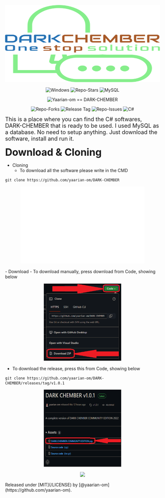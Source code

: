 <!-- Logo -->
<img src="https://raw.githubusercontent.com/yaarian-om/SERVER/361210f7b1c45fc6066e7d73655d1ffe634c38a7/1010110010/DARK%20CHEMBER/DARK-CHEMBER.svg" alt="DARK-CHEMBER" width="100%" height="250"/>
<!-- Badges => Clone_Count, Platform=windows, Language, Stars, DataBase  -->
<p align="center">
    <img src="https://img.shields.io/badge/Windows-0078D6?style=for-the-badge&logo=windows&logoColor=white"alt="Windows"/> <img src="https://img.shields.io/github/stars/yaarian-om/DARK-CHEMBER?style=social" alt="Repo-Stars"/> <img src="https://img.shields.io/badge/mysql-%2300f.svg?style=for-the-badge&logo=mysql&logoColor=white" alt="MySQL"/> 
</p>
<!-- Badges => Yaarian-OM|Repo-Name  -->
<p align="center">
    <img src="https://img.shields.io/static/v1?label=yaarian-om&message=DARK-CHEMBER&color=black&logo=github&style=for-the-badge" alt="Yaarian-om == DARK-CHEMBER"/>
</p>
 <!-- Badges => Forks, Tags, Issues, Language -->
<p align="center">
    <img src="https://img.shields.io/github/forks/yaarian-om/DARK-CHEMBER?style=social" alt="Repo-Forks"/>
    <img src="https://img.shields.io/github/tag/yaarian-om/DARK-CHEMBER?include_prereleases=&sort=semver&color=black"alt="Release Tag"/>
    <img src="https://img.shields.io/github/issues/yaarian-om/DARK-CHEMBER" alt="Repo-Issues"/>
    <img src="https://img.shields.io/badge/c%23-%23239120.svg?style=for-the-badge&logo=c-sharp&logoColor=white&color=black" alt="C#"/>
</p>
<!-- Short Description -->
<p>
    <font size="+1">
        This is a place where you can find the C# softwares, DARK-CHEMBER that is ready to be used. I used MySQL as a database. No need to setup anything. Just download the software, install and run it.
    </font>
</p>
<!-- Download & Cloning TITLE -->
<p>
    <font size="+3">
        <b>Download & Cloning</b> <br/>
    </font>
</p>

- Cloning
   - To download all the software please write in the CMD

```dotnetcli
git clone https://github.com/yaarian-om/DARK-CHEMBER
```
<p align="center">
    <img src="https://raw.githubusercontent.com/yaarian-om/SERVER/98349c13edcc83b9ecff948e8f6b0d7be7213d0c/1010110010/DARK%20CHEMBER/DARK-CHEMBER%20Cloning.svg" alt="SOFTO-VERSUM Clone" width="80%" height="250" alt="Clone Result"/>
</p>
<!-- Download -->
- Download
  -  To download manually, press download from Code, showing below
<p align="center">
    <img src="https://raw.githubusercontent.com/yaarian-om/SERVER/main/1010110010/DARK%20CHEMBER/DARK-CHEMBER%20Download.png" alt="DARK-CHEMBER Manual Download" width="50%" height="250"/>
</p>

  -  To download the release, press this from Code, showing below

```dotnetcli
git clone https://github.com/yaarian-om/DARK-CHEMBER/releases/tag/v1.0.1
```



<p align="center">
    <img src="https://raw.githubusercontent.com/yaarian-om/SERVER/main/1010110010/DARK%20CHEMBER/Download%20Release.png" alt="DARK-CHEMBER Manual Download" width="50%" height="250"/>
</p>


<!-- License Badge -->
<p align="center"><img src="https://img.shields.io/badge/License-MIT-black"/></p>
<!-- License Released -->
Released under [MIT](/LICENSE) by [@yaarian-om](https://github.com/yaarian-om).